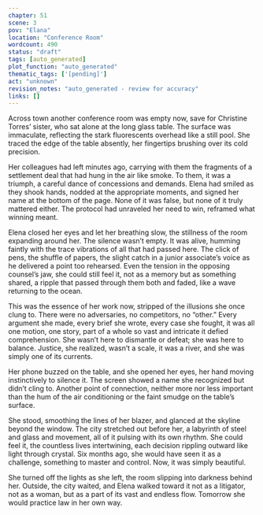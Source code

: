 ```yaml
---
chapter: 51
scene: 3
pov: "Elana"
location: "Conference Room"
wordcount: 490
status: "draft"
tags: [auto_generated]
plot_function: "auto_generated"
thematic_tags: ['[pending]']
act: "unknown"
revision_notes: "auto_generated - review for accuracy"
links: []
---
```


Across town another conference room was empty now, save for Christine Torres’ sister, who sat alone at the long glass table. The surface was immaculate, reflecting the stark fluorescents overhead like a still pool. She traced the edge of the table absently, her fingertips brushing over its cold precision.  

Her colleagues had left minutes ago, carrying with them the fragments of a settlement deal that had hung in the air like smoke. To them, it was a triumph, a careful dance of concessions and demands. Elena had smiled as they shook hands, nodded at the appropriate moments, and signed her name at the bottom of the page. None of it was false, but none of it truly mattered either. The protocol had unraveled her need to win, reframed what winning meant. 

Elena closed her eyes and let her breathing slow, the stillness of the room expanding around her. The silence wasn’t empty. It was alive, humming faintly with the trace vibrations of all that had passed here. The click of pens, the shuffle of papers, the slight catch in a junior associate’s voice as he delivered a point too rehearsed. Even the tension in the opposing counsel’s jaw, she could still feel it, not as a memory but as something shared, a ripple that passed through them both and faded, like a wave returning to the ocean. 

This was the essence of her work now, stripped of the illusions she once clung to. There were no adversaries, no competitors, no “other.” Every argument she made, every brief she wrote, every case she fought, it was all one motion, one story, part of a whole so vast and intricate it defied comprehension. She wasn’t here to dismantle or defeat; she was here to balance. Justice, she realized, wasn’t a scale, it was a river, and she was simply one of its currents. 

Her phone buzzed on the table, and she opened her eyes, her hand moving instinctively to silence it. The screen showed a name she recognized but didn’t cling to. Another point of connection, neither more nor less important than the hum of the air conditioning or the faint smudge on the table’s surface. 

She stood, smoothing the lines of her blazer, and glanced at the skyline beyond the window. The city stretched out before her, a labyrinth of steel and glass and movement, all of it pulsing with its own rhythm. She could feel it, the countless lives intertwining, each decision rippling outward like light through crystal. Six months ago, she would have seen it as a challenge, something to master and control. Now, it was simply beautiful. 

She turned off the lights as she left, the room slipping into darkness behind her. Outside, the city waited, and Elena walked toward it not as a litigator, not as a woman, but as a part of its vast and endless flow. Tomorrow she would practice law in her own way.
